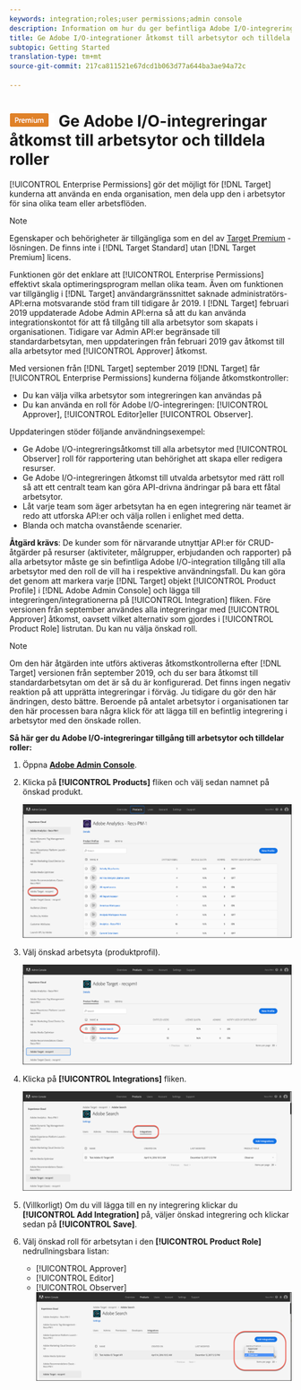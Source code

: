 ```yaml
---
keywords: integration;roles;user permissions;admin console
description: Information om hur du ger befintliga Adobe I/O-integreringar åtkomst till alla arbetsytor med önskad roll i Adobe Target
title: Ge Adobe I/O-integrationer åtkomst till arbetsytor och tilldela roller i Adobe Target
subtopic: Getting Started
translation-type: tm+mt
source-git-commit: 217ca811521e67dcd1b063d77a644ba3ae94a72c

---
```



# ![PREMIUM](/help/assets/premium.png) Ge Adobe I/O-integreringar åtkomst till arbetsytor och tilldela roller

[!UICONTROL Enterprise Permissions] gör det möjligt för [!DNL Target] kunderna att använda en enda organisation, men dela upp den i arbetsytor för sina olika team eller arbetsflöden.

>[!NOTE]
>
>Egenskaper och behörigheter är tillgängliga som en del av [Target Premium](/help/c-intro/intro.md#premium) -lösningen. De finns inte i [!DNL Target Standard] utan [!DNL Target Premium] licens.

Funktionen gör det enklare att [!UICONTROL Enterprise Permissions] effektivt skala optimeringsprogram mellan olika team. Även om funktionen var tillgänglig i [!DNL Target] användargränssnittet saknade administratörs-API:erna motsvarande stöd fram till tidigare år 2019. I [!DNL Target] februari 2019 uppdaterade Adobe Admin API:erna så att du kan använda integrationskontot för att få tillgång till alla arbetsytor som skapats i organisationen. Tidigare var Admin API:er begränsade till standardarbetsytan, men uppdateringen från februari 2019 gav åtkomst till alla arbetsytor med [!UICONTROL Approver] åtkomst.

Med versionen från [!DNL Target] september 2019 [!DNL Target] får [!UICONTROL Enterprise Permissions] kunderna följande åtkomstkontroller:

* Du kan välja vilka arbetsytor som integreringen kan användas på
* Du kan använda en roll för Adobe I/O-integreringen: [!UICONTROL Approver], [!UICONTROL Editor]eller [!UICONTROL Observer].

Uppdateringen stöder följande användningsexempel:

* Ge Adobe I/O-integreringsåtkomst till alla arbetsytor med [!UICONTROL Observer] roll för rapportering utan behörighet att skapa eller redigera resurser.
* Ge Adobe I/O-integreringen åtkomst till utvalda arbetsytor med rätt roll så att ett centralt team kan göra API-drivna ändringar på bara ett fåtal arbetsytor.
* Låt varje team som äger arbetsytan ha en egen integrering när teamet är redo att utforska API:er och välja rollen i enlighet med detta.
* Blanda och matcha ovanstående scenarier.

**Åtgärd krävs**: De kunder som för närvarande utnyttjar API:er för CRUD-åtgärder på resurser (aktiviteter, målgrupper, erbjudanden och rapporter) på alla arbetsytor måste ge sin befintliga Adobe I/O-integration tillgång till alla arbetsytor med den roll de vill ha i respektive användningsfall. Du kan göra det genom att markera varje [!DNL Target] objekt [!UICONTROL Product Profile] i [!DNL Adobe Admin Console] och lägga till integreringen/integrationerna på [!UICONTROL Integration] fliken. Före versionen från september användes alla integreringar med [!UICONTROL Approver] åtkomst, oavsett vilket alternativ som gjordes i [!UICONTROL Product Role] listrutan. Du kan nu välja önskad roll.

>[!NOTE]
>
>Om den här åtgärden inte utförs aktiveras åtkomstkontrollerna efter [!DNL Target] versionen från september 2019, och du ser bara åtkomst till standardarbetsytan om det är så du är konfigurerad. Det finns ingen negativ reaktion på att upprätta integreringar i förväg. Ju tidigare du gör den här ändringen, desto bättre. Beroende på antalet arbetsytor i organisationen tar den här processen bara några klick för att lägga till en befintlig integrering i arbetsytor med den önskade rollen.

**Så här ger du Adobe I/O-integreringar tillgång till arbetsytor och tilldelar roller:**

1. Öppna **[Adobe Admin Console](https://adminconsole.adobe.com)**.

1. Klicka på **[!UICONTROL Products]** fliken och välj sedan namnet på önskad produkt.

   ![Välj produkt i Adobe Admin Console](/help/administrating-target/c-user-management/property-channel/assets/io-choose-product.png)

1. Välj önskad arbetsyta (produktprofil).

   ![Välj produktprofil](/help/administrating-target/c-user-management/property-channel/assets/io-select-product-profile.png)

1. Klicka på **[!UICONTROL Integrations]** fliken.

   ![Fliken Integrationer](/help/administrating-target/c-user-management/property-channel/assets/integrations-tab.png)

1. (Villkorligt) Om du vill lägga till en ny integrering klickar du **[!UICONTROL Add Integration]** på, väljer önskad integrering och klickar sedan på **[!UICONTROL Save]**.

1. Välj önskad roll för arbetsytan i den **[!UICONTROL Product Role]** nedrullningsbara listan:

   * [!UICONTROL Approver]
   * [!UICONTROL Editor]
   * [!UICONTROL Observer]
   ![Välj produktprofilsroll](/help/administrating-target/c-user-management/property-channel/assets/product-profile-role.png)
